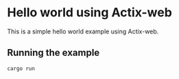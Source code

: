 # Hello world using Actix-web

This is a simple hello world example using Actix-web.

## Running the example

```bash
cargo run
```
